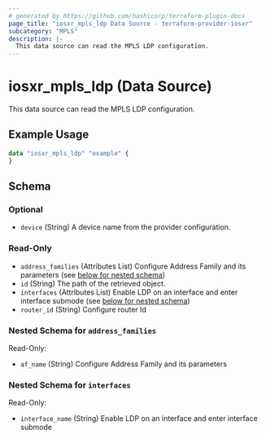 ```yaml
---
# generated by https://github.com/hashicorp/terraform-plugin-docs
page_title: "iosxr_mpls_ldp Data Source - terraform-provider-iosxr"
subcategory: "MPLS"
description: |-
  This data source can read the MPLS LDP configuration.
---
```


# iosxr_mpls_ldp (Data Source)

This data source can read the MPLS LDP configuration.

## Example Usage

```terraform
data "iosxr_mpls_ldp" "example" {
}
```

<!-- schema generated by tfplugindocs -->
## Schema

### Optional

- `device` (String) A device name from the provider configuration.

### Read-Only

- `address_families` (Attributes List) Configure Address Family and its parameters (see [below for nested schema](#nestedatt--address_families))
- `id` (String) The path of the retrieved object.
- `interfaces` (Attributes List) Enable LDP on an interface and enter interface submode (see [below for nested schema](#nestedatt--interfaces))
- `router_id` (String) Configure router Id

<a id="nestedatt--address_families"></a>
### Nested Schema for `address_families`

Read-Only:

- `af_name` (String) Configure Address Family and its parameters


<a id="nestedatt--interfaces"></a>
### Nested Schema for `interfaces`

Read-Only:

- `interface_name` (String) Enable LDP on an interface and enter interface submode


